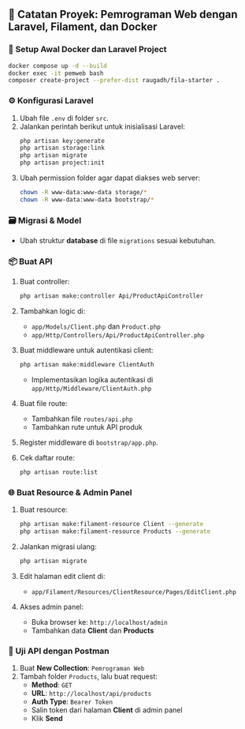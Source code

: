 ## 📝 Catatan Proyek: Pemrograman Web dengan Laravel, Filament, dan Docker

### 🔧 Setup Awal Docker dan Laravel Project

```bash
docker compose up -d --build
docker exec -it pemweb bash
composer create-project --prefer-dist raugadh/fila-starter .
```

### ⚙️ Konfigurasi Laravel

1. Ubah file `.env` di folder `src`.
2. Jalankan perintah berikut untuk inisialisasi Laravel:
   ```bash
   php artisan key:generate
   php artisan storage:link
   php artisan migrate
   php artisan project:init
   ```
3. Ubah permission folder agar dapat diakses web server:
   ```bash
   chown -R www-data:www-data storage/*
   chown -R www-data:www-data bootstrap/*
   ```

### 🗃️ Migrasi & Model

- Ubah struktur **database** di file `migrations` sesuai kebutuhan.

### 📦 Buat API

1. Buat controller:
   ```bash
   php artisan make:controller Api/ProductApiController
   ```
2. Tambahkan logic di:
   - `app/Models/Client.php` dan `Product.php`
   - `app/Http/Controllers/Api/ProductApiController.php`

3. Buat middleware untuk autentikasi client:
   ```bash
   php artisan make:middleware ClientAuth
   ```
   - Implementasikan logika autentikasi di `app/Http/Middleware/ClientAuth.php`

4. Buat file route:
   - Tambahkan file `routes/api.php`
   - Tambahkan rute untuk API produk

5. Register middleware di `bootstrap/app.php`.

6. Cek daftar route:
   ```bash
   php artisan route:list
   ```

### 🌐 Buat Resource & Admin Panel

1. Buat resource:
   ```bash
   php artisan make:filament-resource Client --generate
   php artisan make:filament-resource Products --generate
   ```

2. Jalankan migrasi ulang:
   ```bash
   php artisan migrate
   ```

3. Edit halaman edit client di:
   - `app/Filament/Resources/ClientResource/Pages/EditClient.php`

4. Akses admin panel:
   - Buka browser ke: `http://localhost/admin`
   - Tambahkan data **Client** dan **Products**

### 📮 Uji API dengan Postman

1. Buat **New Collection**: `Pemrograman Web`
2. Tambah folder `Products`, lalu buat request:
   - **Method**: `GET`
   - **URL**: `http://localhost/api/products`
   - **Auth Type**: `Bearer Token`
   - Salin token dari halaman **Client** di admin panel
   - Klik **Send**

